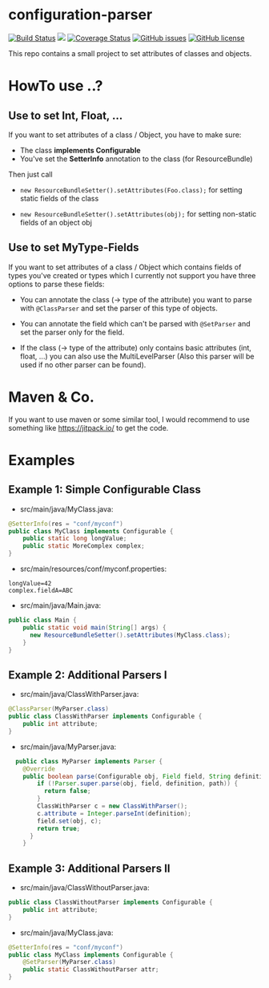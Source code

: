 # configuration-parser
[![Build Status](https://travis-ci.org/fuchss-dominik/configuration-parser.svg?branch=master)](https://travis-ci.org/fuchss-dominik/configuration-parser)
[![](https://jitpack.io/v/fuchss-dominik/configuration-parser.svg)](https://jitpack.io/#fuchss-dominik/configuration-parser)
[![Coverage Status](https://coveralls.io/repos/github/fuchss-dominik/configuration-parser/badge.svg?branch=master)](https://coveralls.io/github/fuchss-dominik/configuration-parser?branch=master)
[![GitHub issues](https://img.shields.io/github/issues/fuchss-dominik/configuration-parser.svg?style=square)](https://github.com/fuchss-dominik/configuration-parser/issues)
[![GitHub license](https://img.shields.io/badge/license-AGPL-blue.svg?style=square)](https://raw.githubusercontent.com/fuchss-dominik/configuration-parser/master/LICENSE.md)

This repo contains a small project to set attributes of classes and objects.

# HowTo use ..?
## Use to set Int, Float, ...
If you want to set attributes of a class / Object, you have to make sure:
* The class **implements Configurable**
* You've set the **SetterInfo** annotation to the class (for ResourceBundle)

Then just call
* `new ResourceBundleSetter().setAttributes(Foo.class);` for setting static fields of the class

* `new ResourceBundleSetter().setAttributes(obj);` for setting non-static fields of an object obj

## Use to set MyType-Fields
If you want to set attributes of a class / Object which contains fields of types you've created or types which I currently not support you have three options to parse these fields:

* You can annotate the class (-> type of the attribute) you want to parse with `@ClassParser` and set the parser of this type of objects.

* You can annotate the field which can't be parsed with `@SetParser` and set the parser only for the field.

* If the class (-> type of the attribute) only contains basic attributes (int, float, ...) you can also use the MultiLevelParser (Also this parser will be used if no other parser can be found).

# Maven & Co.
If you want to use maven or some similar tool, I would recommend to use something like https://jitpack.io/ to get the code.

# Examples
## Example 1: Simple Configurable Class
* src/main/java/MyClass.java:
```java
@SetterInfo(res = "conf/myconf")
public class MyClass implements Configurable {
	public static long longValue;
	public static MoreComplex complex;
}
```
* src/main/resources/conf/myconf.properties:
```
longValue=42
complex.fieldA=ABC
```
* src/main/java/Main.java:
```java
public class Main {
    public static void main(String[] args) {
      new ResourceBundleSetter().setAttributes(MyClass.class);
    }
}
```
## Example 2: Additional Parsers I
* src/main/java/ClassWithParser.java:
```java
@ClassParser(MyParser.class)
public class ClassWithParser implements Configurable {
    public int attribute;
}
```
* src/main/java/MyParser.java:
```java
  public class MyParser implements Parser {
    @Override
    public boolean parse(Configurable obj, Field field, String definition, String[] path) throws Exception {
        if (!Parser.super.parse(obj, field, definition, path)) {
          return false;
        }
        ClassWithParser c = new ClassWithParser();
        c.attribute = Integer.parseInt(definition);
        field.set(obj, c);
        return true;
      }
    }
```
## Example 3: Additional Parsers II
* src/main/java/ClassWithoutParser.java:
```java
public class ClassWithoutParser implements Configurable {
    public int attribute;
}
```
* src/main/java/MyClass.java:
```java
@SetterInfo(res = "conf/myconf")
public class MyClass implements Configurable {
    @SetParser(MyParser.class)
    public static ClassWithoutParser attr;
}
```
